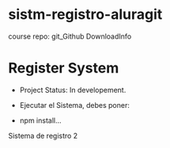 # sistm-registro-aluragit
course repo: git_Github
DownloadInfo
<h1>Register System</h1>

- Project Status: In developement.

- Ejecutar el Sistema, debes poner:

- npm install...

Sistema de registro 2
